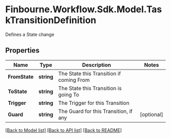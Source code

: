 # Finbourne.Workflow.Sdk.Model.TaskTransitionDefinition
Defines a State change

## Properties

Name | Type | Description | Notes
------------ | ------------- | ------------- | -------------
**FromState** | **string** | The State this Transition if coming From | 
**ToState** | **string** | The State this Transition is going To | 
**Trigger** | **string** | The Trigger for this Transition | 
**Guard** | **string** | The Guard for this Transition, if any | [optional] 

[[Back to Model list]](../README.md#documentation-for-models) [[Back to API list]](../README.md#documentation-for-api-endpoints) [[Back to README]](../README.md)

